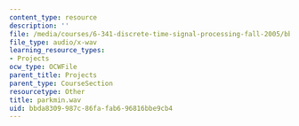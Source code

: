 ```yaml
---
content_type: resource
description: ''
file: /media/courses/6-341-discrete-time-signal-processing-fall-2005/bbda8309987c86fafab696816bbe9cb4_parkmin.wav
file_type: audio/x-wav
learning_resource_types:
- Projects
ocw_type: OCWFile
parent_title: Projects
parent_type: CourseSection
resourcetype: Other
title: parkmin.wav
uid: bbda8309-987c-86fa-fab6-96816bbe9cb4
---
```

